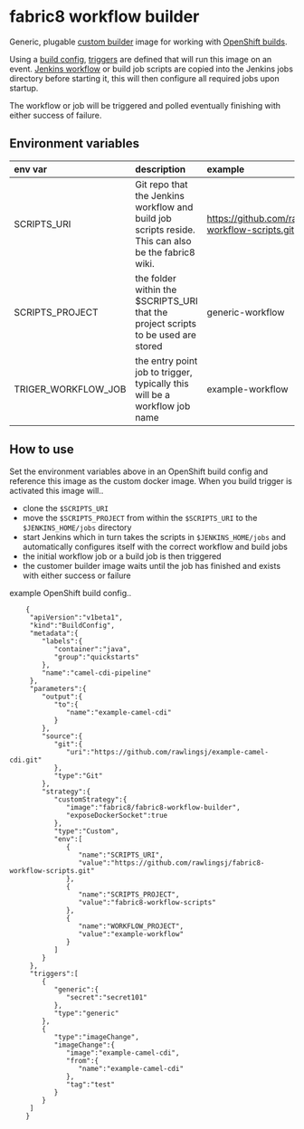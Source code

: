 # fabric8 workflow builder 

Generic, plugable [custom builder](https://github.com/openshift/origin/blob/master/docs/builds.md#custom-builds) image for working with [OpenShift builds](https://github.com/openshift/origin/blob/master/docs/builds.md#openshift-builds).

Using a [build config](https://github.com/openshift/origin/blob/master/docs/openshift_model.md#buildconfig), [triggers](https://github.com/openshift/origin/blob/master/pkg/build/api/types.go#L276) are defined that will run this image on an event.  [Jenkins workflow](https://wiki.jenkins-ci.org/display/JENKINS/Workflow+Plugin) or build job scripts are copied into the Jenkins jobs directory before starting it, this will then configure all required jobs upon startup.

The workflow or job will be triggered and polled eventually finishing with either success of failure.

## Environment variables

env var | description | example
:---|:---|:---  
SCRIPTS_URI | Git repo that the Jenkins workflow and build job scripts reside.  This can also be the fabric8 wiki. | https://github.com/rawlingsj/fabric8-workflow-scripts.git  
SCRIPTS_PROJECT | the folder within the $SCRIPTS_URI that the project scripts to be used are stored | generic-workflow  
TRIGER_WORKFLOW_JOB | the entry point job to trigger, typically this will be a workflow job name | example-workflow  

## How to use

Set the environment variables above in an OpenShift build config and reference this image as the custom docker image.  When you build trigger is activated this image will..

 * clone the `$SCRIPTS_URI`
 * move the `$SCRIPTS_PROJECT` from within the `$SCRIPTS_URI` to the `$JENKINS_HOME/jobs` directory
 * start Jenkins which in turn takes the scripts in `$JENKINS_HOME/jobs` and automatically configures itself with the correct workflow and build jobs
 * the initial workflow job or a build job is then triggered 
 * the customer builder image waits until the job has finished and exists with either success or failure

 example OpenShift build config..

 		{  
         "apiVersion":"v1beta1",
         "kind":"BuildConfig",
         "metadata":{  
            "labels":{  
               "container":"java",
               "group":"quickstarts"
            },
            "name":"camel-cdi-pipeline"
         },
         "parameters":{  
            "output":{  
               "to":{  
                  "name":"example-camel-cdi"
               }
            },
            "source":{  
               "git":{  
                  "uri":"https://github.com/rawlingsj/example-camel-cdi.git"
               },
               "type":"Git"
            },
            "strategy":{  
               "customStrategy":{  
                  "image":"fabric8/fabric8-workflow-builder",
                  "exposeDockerSocket":true
               },
               "type":"Custom",
               "env":[  
                  {  
                     "name":"SCRIPTS_URI",
                     "value":"https://github.com/rawlingsj/fabric8-workflow-scripts.git"
                  },
                  {  
                     "name":"SCRIPTS_PROJECT",
                     "value":"fabric8-workflow-scripts"
                  },
                  {  
                     "name":"WORKFLOW_PROJECT",
                     "value":"example-workflow"
                  }
               ]
            }
         },
         "triggers":[  
            {  
               "generic":{  
                  "secret":"secret101"
               },
               "type":"generic"
            },
            {  
               "type":"imageChange",
               "imageChange":{  
                  "image":"example-camel-cdi",
                  "from":{  
                     "name":"example-camel-cdi"
                  },
                  "tag":"test"
               }
            }
         ]
 		}

